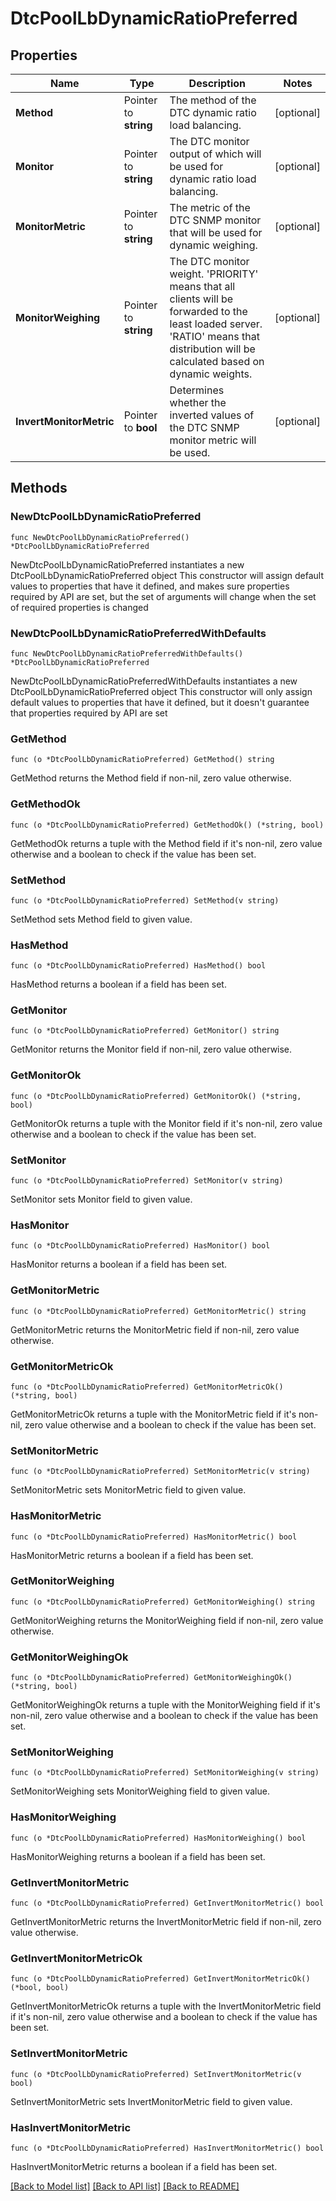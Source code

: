 # DtcPoolLbDynamicRatioPreferred

## Properties

Name | Type | Description | Notes
------------ | ------------- | ------------- | -------------
**Method** | Pointer to **string** | The method of the DTC dynamic ratio load balancing. | [optional] 
**Monitor** | Pointer to **string** | The DTC monitor output of which will be used for dynamic ratio load balancing. | [optional] 
**MonitorMetric** | Pointer to **string** | The metric of the DTC SNMP monitor that will be used for dynamic weighing. | [optional] 
**MonitorWeighing** | Pointer to **string** | The DTC monitor weight. &#39;PRIORITY&#39; means that all clients will be forwarded to the least loaded server. &#39;RATIO&#39; means that distribution will be calculated based on dynamic weights. | [optional] 
**InvertMonitorMetric** | Pointer to **bool** | Determines whether the inverted values of the DTC SNMP monitor metric will be used. | [optional] 

## Methods

### NewDtcPoolLbDynamicRatioPreferred

`func NewDtcPoolLbDynamicRatioPreferred() *DtcPoolLbDynamicRatioPreferred`

NewDtcPoolLbDynamicRatioPreferred instantiates a new DtcPoolLbDynamicRatioPreferred object
This constructor will assign default values to properties that have it defined,
and makes sure properties required by API are set, but the set of arguments
will change when the set of required properties is changed

### NewDtcPoolLbDynamicRatioPreferredWithDefaults

`func NewDtcPoolLbDynamicRatioPreferredWithDefaults() *DtcPoolLbDynamicRatioPreferred`

NewDtcPoolLbDynamicRatioPreferredWithDefaults instantiates a new DtcPoolLbDynamicRatioPreferred object
This constructor will only assign default values to properties that have it defined,
but it doesn't guarantee that properties required by API are set

### GetMethod

`func (o *DtcPoolLbDynamicRatioPreferred) GetMethod() string`

GetMethod returns the Method field if non-nil, zero value otherwise.

### GetMethodOk

`func (o *DtcPoolLbDynamicRatioPreferred) GetMethodOk() (*string, bool)`

GetMethodOk returns a tuple with the Method field if it's non-nil, zero value otherwise
and a boolean to check if the value has been set.

### SetMethod

`func (o *DtcPoolLbDynamicRatioPreferred) SetMethod(v string)`

SetMethod sets Method field to given value.

### HasMethod

`func (o *DtcPoolLbDynamicRatioPreferred) HasMethod() bool`

HasMethod returns a boolean if a field has been set.

### GetMonitor

`func (o *DtcPoolLbDynamicRatioPreferred) GetMonitor() string`

GetMonitor returns the Monitor field if non-nil, zero value otherwise.

### GetMonitorOk

`func (o *DtcPoolLbDynamicRatioPreferred) GetMonitorOk() (*string, bool)`

GetMonitorOk returns a tuple with the Monitor field if it's non-nil, zero value otherwise
and a boolean to check if the value has been set.

### SetMonitor

`func (o *DtcPoolLbDynamicRatioPreferred) SetMonitor(v string)`

SetMonitor sets Monitor field to given value.

### HasMonitor

`func (o *DtcPoolLbDynamicRatioPreferred) HasMonitor() bool`

HasMonitor returns a boolean if a field has been set.

### GetMonitorMetric

`func (o *DtcPoolLbDynamicRatioPreferred) GetMonitorMetric() string`

GetMonitorMetric returns the MonitorMetric field if non-nil, zero value otherwise.

### GetMonitorMetricOk

`func (o *DtcPoolLbDynamicRatioPreferred) GetMonitorMetricOk() (*string, bool)`

GetMonitorMetricOk returns a tuple with the MonitorMetric field if it's non-nil, zero value otherwise
and a boolean to check if the value has been set.

### SetMonitorMetric

`func (o *DtcPoolLbDynamicRatioPreferred) SetMonitorMetric(v string)`

SetMonitorMetric sets MonitorMetric field to given value.

### HasMonitorMetric

`func (o *DtcPoolLbDynamicRatioPreferred) HasMonitorMetric() bool`

HasMonitorMetric returns a boolean if a field has been set.

### GetMonitorWeighing

`func (o *DtcPoolLbDynamicRatioPreferred) GetMonitorWeighing() string`

GetMonitorWeighing returns the MonitorWeighing field if non-nil, zero value otherwise.

### GetMonitorWeighingOk

`func (o *DtcPoolLbDynamicRatioPreferred) GetMonitorWeighingOk() (*string, bool)`

GetMonitorWeighingOk returns a tuple with the MonitorWeighing field if it's non-nil, zero value otherwise
and a boolean to check if the value has been set.

### SetMonitorWeighing

`func (o *DtcPoolLbDynamicRatioPreferred) SetMonitorWeighing(v string)`

SetMonitorWeighing sets MonitorWeighing field to given value.

### HasMonitorWeighing

`func (o *DtcPoolLbDynamicRatioPreferred) HasMonitorWeighing() bool`

HasMonitorWeighing returns a boolean if a field has been set.

### GetInvertMonitorMetric

`func (o *DtcPoolLbDynamicRatioPreferred) GetInvertMonitorMetric() bool`

GetInvertMonitorMetric returns the InvertMonitorMetric field if non-nil, zero value otherwise.

### GetInvertMonitorMetricOk

`func (o *DtcPoolLbDynamicRatioPreferred) GetInvertMonitorMetricOk() (*bool, bool)`

GetInvertMonitorMetricOk returns a tuple with the InvertMonitorMetric field if it's non-nil, zero value otherwise
and a boolean to check if the value has been set.

### SetInvertMonitorMetric

`func (o *DtcPoolLbDynamicRatioPreferred) SetInvertMonitorMetric(v bool)`

SetInvertMonitorMetric sets InvertMonitorMetric field to given value.

### HasInvertMonitorMetric

`func (o *DtcPoolLbDynamicRatioPreferred) HasInvertMonitorMetric() bool`

HasInvertMonitorMetric returns a boolean if a field has been set.


[[Back to Model list]](../README.md#documentation-for-models) [[Back to API list]](../README.md#documentation-for-api-endpoints) [[Back to README]](../README.md)


